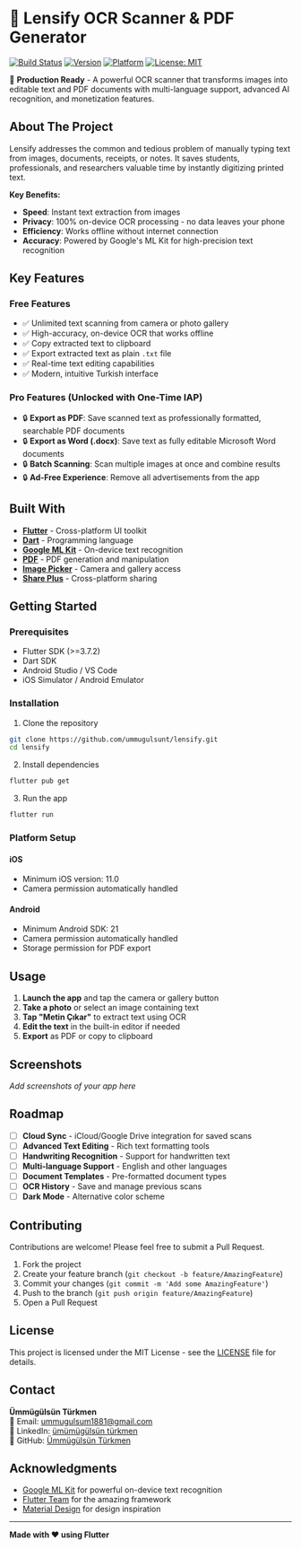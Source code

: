 # 📱 Lensify OCR Scanner & PDF Generator

[![Build Status](https://img.shields.io/badge/build-passing-brightgreen)](https://github.com/ummugulsunt/Lensify_OCR_Scanner)
[![Version](https://img.shields.io/badge/version-1.0.0-blue.svg)](https://github.com/ummugulsunt/Lensify_OCR_Scanner)
[![Platform](https://img.shields.io/badge/platform-Android%20%7C%20iOS-success)](https://flutter.dev)
[![License: MIT](https://img.shields.io/badge/License-MIT-yellow.svg)](https://opensource.org/licenses/MIT)

🚀 **Production Ready** - A powerful OCR scanner that transforms images into editable text and PDF documents with multi-language support, advanced AI recognition, and monetization features.

## About The Project

Lensify addresses the common and tedious problem of manually typing text from images, documents, receipts, or notes. It saves students, professionals, and researchers valuable time by instantly digitizing printed text.

**Key Benefits:**
- **Speed**: Instant text extraction from images
- **Privacy**: 100% on-device OCR processing - no data leaves your phone
- **Efficiency**: Works offline without internet connection
- **Accuracy**: Powered by Google's ML Kit for high-precision text recognition

## Key Features

### Free Features
- ✅ Unlimited text scanning from camera or photo gallery
- ✅ High-accuracy, on-device OCR that works offline
- ✅ Copy extracted text to clipboard
- ✅ Export extracted text as plain `.txt` file
- ✅ Real-time text editing capabilities
- ✅ Modern, intuitive Turkish interface

### Pro Features (Unlocked with One-Time IAP)
- 🔒 **Export as PDF**: Save scanned text as professionally formatted, searchable PDF documents
- 🔒 **Export as Word (.docx)**: Save text as fully editable Microsoft Word documents
- 🔒 **Batch Scanning**: Scan multiple images at once and combine results
- 🔒 **Ad-Free Experience**: Remove all advertisements from the app

## Built With

- **[Flutter](https://flutter.dev/)** - Cross-platform UI toolkit
- **[Dart](https://dart.dev/)** - Programming language
- **[Google ML Kit](https://developers.google.com/ml-kit/vision/text-recognition)** - On-device text recognition
- **[PDF](https://pub.dev/packages/pdf)** - PDF generation and manipulation
- **[Image Picker](https://pub.dev/packages/image_picker)** - Camera and gallery access
- **[Share Plus](https://pub.dev/packages/share_plus)** - Cross-platform sharing

## Getting Started

### Prerequisites

- Flutter SDK (>=3.7.2)
- Dart SDK
- Android Studio / VS Code
- iOS Simulator / Android Emulator

### Installation

1. Clone the repository
```bash
git clone https://github.com/ummugulsunt/lensify.git
cd lensify
```

2. Install dependencies
```bash
flutter pub get
```

3. Run the app
```bash
flutter run
```

### Platform Setup

#### iOS
- Minimum iOS version: 11.0
- Camera permission automatically handled

#### Android
- Minimum Android SDK: 21
- Camera permission automatically handled
- Storage permission for PDF export

## Usage

1. **Launch the app** and tap the camera or gallery button
2. **Take a photo** or select an image containing text
3. **Tap "Metin Çıkar"** to extract text using OCR
4. **Edit the text** in the built-in editor if needed
5. **Export** as PDF or copy to clipboard

## Screenshots

*Add screenshots of your app here*

## Roadmap

- [ ] **Cloud Sync** - iCloud/Google Drive integration for saved scans
- [ ] **Advanced Text Editing** - Rich text formatting tools
- [ ] **Handwriting Recognition** - Support for handwritten text
- [ ] **Multi-language Support** - English and other languages
- [ ] **Document Templates** - Pre-formatted document types
- [ ] **OCR History** - Save and manage previous scans
- [ ] **Dark Mode** - Alternative color scheme

## Contributing

Contributions are welcome! Please feel free to submit a Pull Request.

1. Fork the project
2. Create your feature branch (`git checkout -b feature/AmazingFeature`)
3. Commit your changes (`git commit -m 'Add some AmazingFeature'`)
4. Push to the branch (`git push origin feature/AmazingFeature`)
5. Open a Pull Request

## License

This project is licensed under the MIT License - see the [LICENSE](LICENSE) file for details.

## Contact

**Ümmügülsün Türkmen**  
📧 Email: ummugulsum1881@gmail.com  
🔗 LinkedIn: [ümümügülsün türkmen](https://linkedin.com/in/ummugulsunturkmen)  
🐙 GitHub: [Ümmügülsün Türkmen](https://github.com/ummugulsunt)

## Acknowledgments

- [Google ML Kit](https://developers.google.com/ml-kit) for powerful on-device text recognition
- [Flutter Team](https://flutter.dev/community) for the amazing framework
- [Material Design](https://material.io/) for design inspiration

---

**Made with ❤️ using Flutter**